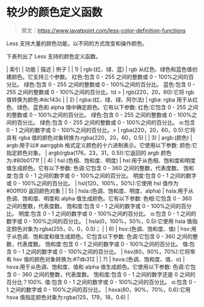 # 较少的颜色定义函数

> 原文：<https://www.javatpoint.com/less-color-definition-functions>

Less 支持大量的颜色功能，以不同的方式改变和操作颜色。

下表列出了 Less 支持的颜色定义函数。

| 索引 | 功能 | 描述 | 例子 |
| 1) | rgb:(红、绿、蓝) | rgb 从红色、绿色和蓝色值创建颜色。它支持三个参数。
红色:包含 0 - 255 之间的整数或 0 - 100%之间的百分比。
绿色:包含 0 - 255 之间的整数或 0 - 100%之间的百分比。
蓝色:包含 0 - 255 之间的整数或 0 - 100%之间的百分比。td > | rgb(220，20，60):它将 rgb 值转换为颜色:#dc143c |
| 2) | rgba:(红、绿、绿、阿尔法) | rgba: rgba 用于从红色、绿色、蓝色和 alpha 值中确定颜色。它有以下参数:
红色:它包含 0 - 255 之间的整数或 0 - 100%之间的百分比。
绿色:包含 0 - 255 之间的整数或 0 - 100%之间的百分比。
绿色:包含 0 - 255 之间的整数或 0 - 100%之间的百分比。
α:包含 0 - 1 之间的数字或 0 - 100%之间的百分比。> | rgba(220，20，60，0.5):它将具有 rgba 值的颜色对象转换为:rgba(220，20，60，0.5) |
| 3) | argb:(颜色) | argb:用于以# aarrggbb 格式定义颜色的十六进制表示。它使用以下参数:
颜色:它指定颜色对象。 | argb(rgba(176，23，31，0.5)):它返回的 argb 颜色为:#80b0171f |
| 4) | hsl:(色相、饱和度、明度) | hsl:用于从色相、饱和度和明度值生成颜色。它有以下参数:
色调:它包含 0 - 360 之间的整数，代表度数。
饱和度:包含 0 - 1 之间的数字或 0 - 100%之间的百分比。
明度:包含 0 - 1 之间的数字或 0 - 100%之间的百分比。 | hsl(120，100%，50%):它使用 hsl 值作为#00ff00 返回颜色对象 |
| 5) | hsla:(色调、饱和度、明度、alpha) | hsla:用于从色调、饱和度、明度和 alpha 值生成颜色。它有以下参数:
色相:它包含 0 - 360 之间的整数，代表度数。
饱和度:包含 0 - 1 之间的数字或 0 - 100%之间的百分比。
明度:包含 0 - 1 之间的数字或 0 - 100%之间的百分比。
α:包含 0 - 1 之间的数字或 0 - 100%之间的百分比。 | hsla(0，100%，50%，0.5):它使用 hsla 值指定颜色对象为:rgba(255，0，0，0.5)； |
| 6) | hsv:(色调、饱和度、值) | hsv:用于从色调、饱和度和值生成颜色。它包含以下参数:
色调:它包含 0 - 360 之间的整数，代表度数。
饱和度:包含 0 - 1 之间的数字或 0 - 100%之间的百分比。
值:包含 0 - 1 之间的数字或 0 - 100%之间的百分比。 | hsv(80，90%，70%):它将带有 hsv 值的颜色对象转换为:#7db312 |
| 7) | hsva:(色调、饱和度、值、α) | hsva:用于从色调、饱和度、值和 alpha 值生成颜色。它使用以下参数:
色调:它包含 0 - 360 之间的整数，代表度数。
饱和度:包含 0 - 1 之间的数字还是 0 之间的百分比？100%.
值:包含 0 - 1 之间的数字或 0 - 100%之间的百分比。
α:包含 0 - 1 之间的数字或 0 - 100%之间的百分比。 | hsva(80，90%，70%，0.6):它用 hsva 值指定颜色对象为:rgba(125，179，18，0.6) |